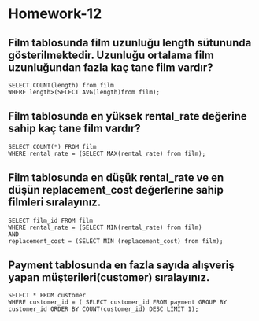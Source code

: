 # Homework-12

## Film tablosunda film uzunluğu length sütununda gösterilmektedir. Uzunluğu ortalama film uzunluğundan fazla kaç tane film vardır?
```
SELECT COUNT(length) from film
WHERE length>(SELECT AVG(length)from film);
```
## Film tablosunda en yüksek rental_rate değerine sahip kaç tane film vardır?
```
SELECT COUNT(*) FROM film
WHERE rental_rate = (SELECT MAX(rental_rate) from film);
```
## Film tablosunda en düşük rental_rate ve en düşün replacement_cost değerlerine sahip filmleri sıralayınız.
```
SELECT film_id FROM film
WHERE rental_rate = (SELECT MIN(rental_rate) from film) 
AND 
replacement_cost = (SELECT MIN (replacement_cost) from film);
```
## Payment tablosunda en fazla sayıda alışveriş yapan müşterileri(customer) sıralayınız.
```
SELECT * FROM customer
WHERE customer_id = ( SELECT customer_id FROM payment GROUP BY customer_id ORDER BY COUNT(customer_id) DESC LIMIT 1);
```
